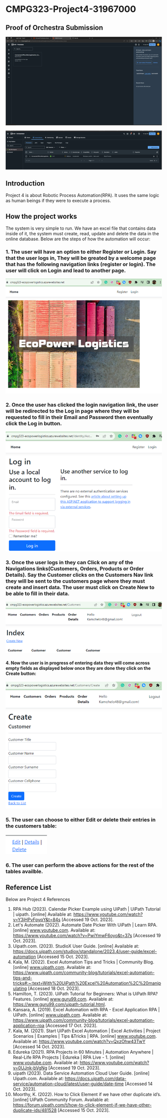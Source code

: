 # CMPG323-Project4-31967000

## Proof of Orchestra Submission
![Alt text](README_Images/proof.png)

![Alt text](README_Images/proof2.png)

## Introduction
Project 4 is about Robotic Process Automation(RPA). It uses the same logic as human beings if they were to execute a process. 

## How the project works
The system is very simple to run. We have an excel file that contains data inside of it, the system must create, read, update and delete the data in the online database. 
Below are the steps of how the automation will occur:

### 1. The user will have an option to either Register or Login. Say that the user logs in, They will be greated by a welcome page that has the following navigation links (register or login). The user will click on Login and lead to another page. 
![Alt text](README_Images/image-1.png)

### 2. Once the user has clicked the login navigation link, the user will be redirected to the Log in page where they will be requested to fill in their Email and Password then eventually click the Log in button.
 ![Alt text](README_Images/image-2.png)

 ### 3. Once the user logs in they can Click on any of the Navigations links(Customers, Orders, Products or Order Details). Say the Customer clicks on the Customers Nav link they will be sent to the customers page where they must create and insert data. The user must click on Create New to be able to fill in their data. 
 ![Alt text](README_Images/image-navLink.png)

 #### 4. Now the user is in progress of entering data they will come across empty fields as displayed below once they are done they click on the Create button:
  ![Alt text](README_Images/image-create.png)

  ### 5. The user can choose to either Edit or delete their entries in the customers table: 
  ![Alt text](README_Images/image-edit.png)

  ### 6. The user can perform the above actions for the rest of the tables availble.

  ## Reference List
  Below are Project 4 References

  1. RPA Hub (2023). Calendar Picker Example using UiPath | UiPath Tutorial | uipath. [online] Available at: https://www.youtube.com/watch?v=Y3jHPvFpyqY&t=84s [Accessed 19 Oct. 2023].
  2. Let's Automate (2022). Automate Date Picker With UiPath | Learn RPA. [online] www.youtube.com. Available at: https://www.youtube.com/watch?v=PwiYmwF6oyo&t=37s [Accessed 19 Oct. 2023].
  3. Uipath.com. (2023). StudioX User Guide. [online] Available at: https://docs.uipath.com/studiox/standalone/2023.4/user-guide/excel-automation [Accessed 15 Oct. 2023].
  4. Kala, M. (2022). Excel Automation Tips and Tricks | Community Blog. [online] www.uipath.com. Available at: https://www.uipath.com/community-blog/tutorials/excel-automation-tips-and-tricks#:~:text=With%20UiPath%20Excel%20Automation%2C%20manipulating [Accessed 18 Oct. 2023].
  5. Hamilton, T. (2023). UiPath Tutorial for Beginners: What is UiPath RPA? Features. [online] www.guru99.com. Available at: https://www.guru99.com/uipath-tutorial.html.
  6. Kansara, A. (2019). Excel Automation with RPA - Excel Application RPA | UiPath. [online] www.uipath.com. Available at: https://www.uipath.com/community-blog/tutorials/excel-automation-application-rpa [Accessed 17 Oct. 2023].
  7. Kala, M. (2021). Start UiPath Excel Automation | Excel Activities | Project Scenarios | Examples | Tips &Tricks | RPA. [online] www.youtube.com. Available at: https://www.youtube.com/watch?v=QxzOhw43TwY [Accessed 14 Oct. 2023].
  8. Edureka (2021). RPA Projects in 60 Minutes | Automation Anywhere | Real-Life RPA Projects | Edureka | RPA Live - 1. [online] www.youtube.com. Available at: https://www.youtube.com/watch?v=0UJnk-bVgNg [Accessed 19 Oct. 2023].
  9. uipath (2023). Data Service Automation Cloud User Guide. [online] Uipath.com. Available at: https://docs.uipath.com/data-service/automation-cloud/latest/user-guide/date-time [Accessed 14 Oct. 2023].
  10. Moorthy, K. (2022). How to Click Element if we have other duplicate id’s. [online] UiPath Community Forum. Available at: https://forum.uipath.com/t/how-to-click-element-if-we-have-other-duplicate-ids/481528 [Accessed 15 Oct. 2023].
‌

